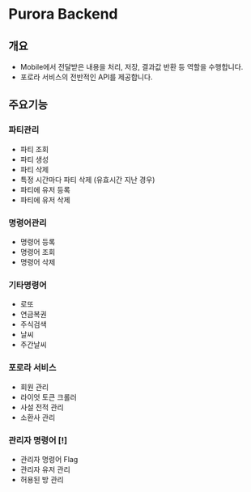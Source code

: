 # Purora Backend

## 개요

- Mobile에서 전달받은 내용을 처리, 저장, 결과값 반환 등 역할을 수행합니다.
- 포로라 서비스의 전반적인 API를 제공합니다.

## 주요기능

### 파티관리

- 파티 조회
- 파티 생성
- 파티 삭제
- 특정 시간마다 파티 삭제 (유효시간 지난 경우)
- 파티에 유저 등록
- 파티에 유저 삭제

### 명령어관리

- 명령어 등록
- 명령어 조회
- 명령어 삭제

### 기타명령어

- 로또
- 연금복권
- 주식검색
- 날씨
- 주간날씨

### 포로라 서비스

- 회원 관리
- 라이엇 토큰 크롤러
- 사설 전적 관리
- 소환사 관리

### 관리자 명령어 [!]

- 관리자 명령어 Flag
- 관리자 유저 관리
- 허용된 방 관리
